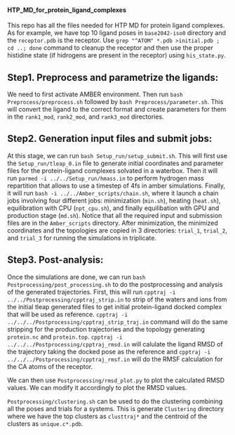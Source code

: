 #### HTP_MD_for_protein_ligand_complexes

This repo has all the files needed for HTP MD for protein ligand complexes. As for example, we have top 10 ligand poses in ```base2042-iso0``` directory and the ```receptor.pdb``` is the receptor. Use ```grep "^ATOM" *.pdb >initial.pdb ; cd ..; done``` command to cleanup the receptor and then use the proper histidine state (if hidrogens are present in the receptor) using ```his_state.py```. 

Step1. Preprocess and parametrize the ligands:
----------------------------------------------

We need to first activate AMBER environment. Then run ```bash Preprocess/preprocess.sh``` followed by ```bash Preprocess/parameter.sh```. This will convert the ligand to the correct format and create parameters for them in the ```rank1_mod```, ```rank2_mod```, and ```rank3_mod``` directories. 

Step2. Generation input files and submit jobs:
----------------------------------------------

At this stage, we can run ```bash Setup_run/setup_submit.sh```. This will first use the ```Setup_run/tleap_0.in``` file to generate initial coordinates and parameter files for the protein-ligand complexes solvated in a waterbox. Then it will run ```parmed -i ../../Setup_run/hmass.in``` to perform hydrogen mass repartition that allows  to use a timestep of 4fs in amber simulations. Finally, it will run ```bash -i ../../Amber_scripts/chain.sh```, where it launch a chain jobs involving four different jobs: minimization (```min.sh```), heating (```heat.sh```), equilibration with CPU (```npt_cpu.sh```), and finally equilibation with GPU and production stage (```md.sh```). Notice that all the required input and submission files are in the ```Amber_scripts``` directory. After minimization, the minimized coordinates and the topologies are copied in 3 directories: ```trial_1```, ```trial_2```, and ```trial_3``` for running the simulations in triplicate.

Step3. Post-analysis:
--------------------

Once the simulations are done, we can run ```bash Postprocessing/post_processing.sh``` to do the postprocessing and analysis of the generated trajectories. First, this will run ```cpptraj -i ../../Postprocessing/cpptraj_strip.in``` to strip of the waters and ions from the initial tleap generated files to get initial protein-ligand docked complex that will be used as reference. ```cpptraj -i ../../../Postprocessing/cpptraj_strip_traj.in``` command will do the same stripping for the production trajectories and the topology generating ```protein.nc``` and ```protein.top```. ```cpptraj -i ../../../Postprocessing/cpptraj_rmsd.in``` will calulate the ligand RMSD of the trajectory taking the docked pose as the reference and ```cpptraj -i ../../../Postprocessing/cpptraj_rmsf.in``` will do the RMSF calculation for the CA atoms of the receptor. 

We can then use ```Postprocessing/rmsd_plot.py``` to plot the calculated RMSD values. We can modify it accordingly to plot the RMSD values. 

```Postprocessing/clustering.sh``` can be used to do the clustering combining all the poses and trials for a systems. This is generate ```Clustering``` directory where we have the top clusters as ```clusttraj*``` and the centroid of the clusters as ```unique.c*.pdb```. 








